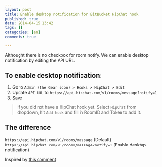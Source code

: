 ```yaml
---
layout: post
title: Enable desktop notification for BitBucket HipChat hook
published: true
date: 2014-04-15 13:42
tags: []
categories: [en]
comments: true

---
```

Althought there is no checkbox for room notify. We can enable desktop notification by editing the API URL.

## To enable desktop notification:

1. Go to `Admin (the Gear icon) > Hooks > HipChat > Edit`
2. Update `API URL` to `https://api.hipchat.com/v1/rooms/message?notify=1`
3. Save

> If you did not have a HipChat hook yet. Select `HipChat` from dropdown, hit `Add hook` and fill in RoomID and Token to add it.

## The difference

`https://api.hipchat.com/v1/rooms/message` (Default)
`https://api.hipchat.com/v1/rooms/message?notify=1` (Enable desktop notification)

Inspired by [this comment](https://bitbucket.org/site/master/issue/5974/add-room-notification-option-to-hipchat#comment-3383334)

